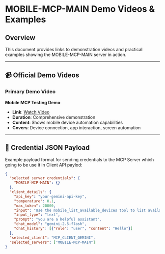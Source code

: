 # MOBILE-MCP-MAIN Demo Videos & Examples

## Overview
This document provides links to demonstration videos and practical examples showing the MOBILE-MCP-MAIN server in action.

---

## 📹 Official Demo Videos

### Primary Demo Video
**Mobile MCP Testing Demo**
- **Link**: [Watch Video](https://drive.google.com/file/d/1iiUomFFrBAR7HZrKhV2m99ic2-U4gHHN/view?usp=sharing)
- **Duration**: Comprehensive demonstration
- **Content**: Shows mobile device automation capabilities
- **Covers**: Device connection, app interaction, screen automation

---
## 🔐 Credential JSON Payload
Example payload format for sending credentials to the MCP Server which going to be use it in Client API paylod:
```json
{
  "selected_server_credentials": {
    "MOBILE-MCP-MAIN": {}
  },
  "client_details": {
    "api_key": "your-gemini-api-key",
    "temperature": 0.1,
    "max_token": 20000,
    "input": "Use the mobile_list_available_devices tool to list available mobile devices",
    "input_type": "text",
    "prompt": "you are a helpful assistant",
    "chat_model": "gemini-2.5-flash",
    "chat_history": [{"role": "user", "content": "Hello"}]
  },
  "selected_client": "MCP_CLIENT_GEMINI",
  "selected_servers": ["MOBILE-MCP-MAIN"]
}